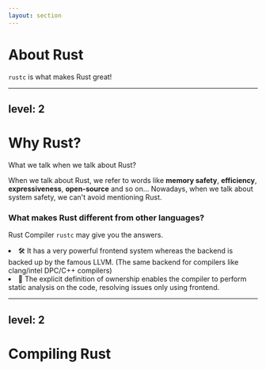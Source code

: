 ```yaml
---
layout: section
---
```

# About Rust
`rustc` is what makes Rust great!

---
level: 2
---
# Why Rust?
What we talk when we talk about Rust?

When we talk about Rust, we refer to words like **memory safety**, **efficiency**, **expressiveness**, **open-source** and so on... Nowadays, when we talk about system safety, we can't avoid mentioning Rust.
### What makes Rust different from other languages?
Rust Compiler `rustc` may give you the answers.
<v-click> 
<li> 🛠 It has a very powerful frontend system whereas the backend is backed up by the famous <span v-mark.underline.orange="1">LLVM</span>. (The same backend for compilers like clang/intel DPC/C++ compilers)</li>
<li> 🤔 The explicit definition of ownership enables the compiler to perform <span v-mark.underline.orange="2">static analysis</span> on the code, resolving issues only using frontend. </li>
</v-click>

---
level: 2
---
# Compiling Rust
<v-switch>
  <template #1>
    <h3> A general compiler flow </h3>
    <br>
    <div class="flex flex-row items-center justify-center">
```mermaid {scale: 0.5, alt: 'A simple sequence diagram'}
%%{init: {"flowchart": {"htmlLabels": false}} }%%
flowchart LR
    A[Invocation]
    B[Lexical Analysis]
    C[Syntax Analysis]
    D[Semantic Analysis]
    E[Intermediate Representation]
    F[Optimization]
    G[Code Generation]
    H[Linking]
    I[Executable]
    A --> **Frontend**
    subgraph **Frontend**
      direction TB
        B --> C
        C --> D
        D --> E
    end
    **Frontend** --> **Backend**
    subgraph **Backend**
      direction TB
        F --> G
        G --> H
    end
    **Backend** --> I
```
    </div>
  </template>
  <template #2>
    <h3> Rust Compiler Flow </h3>
    <br>
    <div class="flex flex-row items-center justify-center">
```mermaid {scale: 0.4, alt: 'A simple sequence diagram'}
%%{init: {"flowchart": {"htmlLabels": false}} }%%
flowchart LR
    %% Main Stages %%
    A[Invocation] --> B[Lexing]
    B -->|TokenStream| C[Parsing]
    C -->|AST| D[HIR]
    D -->|Type Inferencing
      Type Checking| E[MIR]
    E -->|Borrow Checking
      Optimization| F[LLVM IR]
    F -->|Backend| G[LLVM Backend]
    G --> H[Executable]

    %% Frontend %%
    subgraph Frontend [**Frontend**]
        B
        C
        D
        E
        F
    end

    %% Backend %%
    subgraph Backend [**Backend**]
      direction TB
        G
    end

    I[Procedural Macros] --> |TokenStream| M{Type?}
    M --> |Procedural Macro| N[AST]
    N --> O[TokenStream]
    M --> |Declarative Macro| O[TokenStream]

    %% Macro Handler %%
    subgraph MacroHandler [**Macro Handler**]
      direction TB
        I
        M
        N
        O
    end

    %% Connect Macro Handlers to Main Flow %%
    MacroHandler --> C
```
    </div>
  </template>
</v-switch>

